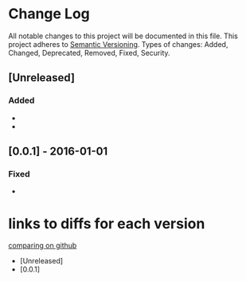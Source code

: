 # Change Log
All notable changes to this project will be documented in this file.
This project adheres to [Semantic Versioning](http://semver.org/).
Types of changes: Added, Changed, Deprecated, Removed, Fixed, Security.

## [Unreleased]
### Added
- 
- 
## [0.0.1] - 2016-01-01
### Fixed
-
# links to diffs for each version
[comparing on github](https://help.github.com/articles/comparing-commits-across-time/)
- [Unreleased]
- [0.0.1]

